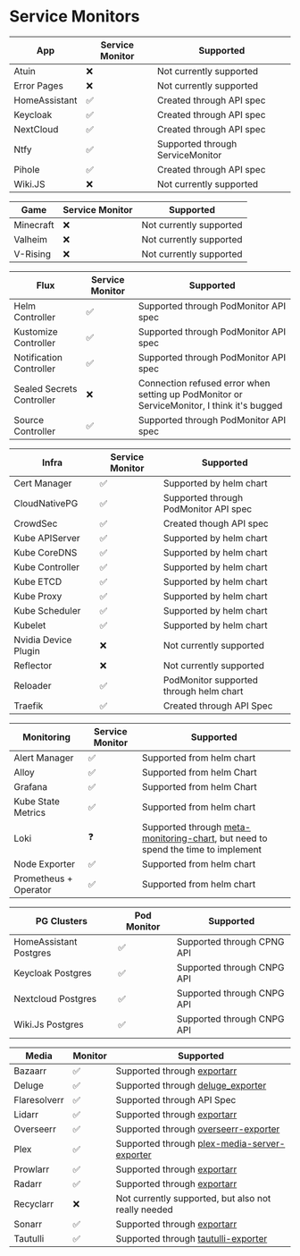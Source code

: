 # Service Monitors

| App           | Service Monitor | Supported                        |
| ------------- | --------------- | -------------------------------- |
| Atuin         | ❌              | Not currently supported          |
| Error Pages   | ❌              | Not currently supported          |
| HomeAssistant | ✅              | Created through API spec         |
| Keycloak      | ✅              | Created through API spec         |
| NextCloud     | ✅              | Created through API spec         |
| Ntfy          | ✅              | Supported through ServiceMonitor |
| Pihole        | ✅              | Created through API spec         |
| Wiki.JS       | ❌              | Not currently supported          |

| Game      | Service Monitor | Supported               |
| --------- | --------------- | ----------------------- |
| Minecraft | ❌              | Not currently supported |
| Valheim   | ❌              | Not currently supported |
| V-Rising  | ❌              | Not currently supported |

| Flux                      | Service Monitor | Supported                                                                                  |
| ------------------------- | --------------- | ------------------------------------------------------------------------------------------ |
| Helm Controller           | ✅              | Supported through PodMonitor API spec                                                      |
| Kustomize Controller      | ✅              | Supported through PodMonitor API spec                                                      |
| Notification Controller   | ✅              | Supported through PodMonitor API spec                                                      |
| Sealed Secrets Controller | ❌              | Connection refused error when setting up PodMonitor or ServiceMonitor, I think it's bugged |
| Source Controller         | ✅              | Supported through PodMonitor API spec                                                      |

| Infra                | Service Monitor | Supported                               |
| -------------------- | --------------- | --------------------------------------- |
| Cert Manager         | ✅              | Supported by helm chart                 |
| CloudNativePG        | ✅              | Supported through PodMonitor API spec   |
| CrowdSec             | ✅              | Created though API spec                 |
| Kube APIServer       | ✅              | Supported by helm chart                 |
| Kube CoreDNS         | ✅              | Supported by helm chart                 |
| Kube Controller      | ✅              | Supported by helm chart                 |
| Kube ETCD            | ✅              | Supported by helm chart                 |
| Kube Proxy           | ✅              | Supported by helm chart                 |
| Kube Scheduler       | ✅              | Supported by helm chart                 |
| Kubelet              | ✅              | Supported by helm chart                 |
| Nvidia Device Plugin | ❌              | Not currently supported                 |
| Reflector            | ❌              | Not currently supported                 |
| Reloader             | ✅              | PodMonitor supported through helm chart |
| Traefik              | ✅              | Created through API Spec                |

| Monitoring            | Service Monitor | Supported                                                                                                                            |
| --------------------- | --------------- | ------------------------------------------------------------------------------------------------------------------------------------ |
| Alert Manager         | ✅              | Supported from helm chart                                                                                                            |
| Alloy                 | ✅              | Supported from helm Chart                                                                                                            |
| Grafana               | ✅              | Supported from helm Chart                                                                                                            |
| Kube State Metrics    | ✅              | Supported from helm chart                                                                                                            |
| Loki                  | ❓              | Supported through [meta-monitoring-chart](https://github.com/grafana/meta-monitoring-chart), but need to spend the time to implement |
| Node Exporter         | ✅              | Supported from helm chart                                                                                                            |
| Prometheus + Operator | ✅              | Supported from helm chart                                                                                                            |

| PG Clusters            | Pod Monitor | Supported                  |
| ---------------------- | ----------- | -------------------------- |
| HomeAssistant Postgres | ✅          | Supported through CPNG API |
| Keycloak Postgres      | ✅          | Supported through CNPG API |
| Nextcloud Postgres     | ✅          | Supported through CNPG API |
| Wiki.Js Postgres       | ✅          | Supported through CNPG API |

| Media        | Monitor | Supported                                                                                                                                                                        |
| ------------ | ------- | -------------------------------------------------------------------------------------------------------------------------------------------------------------------------------- |
| Bazaarr      | ✅     | Supported through [exportarr](https://github.com/onedr0p/exportarr)                                                                     |
| Deluge       | ✅     | Supported through [deluge_exporter](https://github.com/tobbez/deluge_exporter)                                                               |
| Flaresolverr | ✅      | Supported through API Spec                                                                                                                                                       |
| Lidarr       | ✅     | Supported through [exportarr](https://github.com/onedr0p/exportarr)                                                                      |
| Overseerr    | ✅     | Supported through [overseerr-exporter](https://github.com/WillFantom/overseerr-exporter) |
| Plex         | ✅     | Supported through [plex-media-server-exporter](https://github.com/axsuul/plex-media-server-exporter) |
| Prowlarr     | ✅     | Supported through [exportarr](https://github.com/onedr0p/exportarr)                                                                      |
| Radarr       | ✅     | Supported through [exportarr](https://github.com/onedr0p/exportarr)                                                                      |
| Recyclarr    | ❌    | Not currently supported, but also not really needed                                                                                                                            |
| Sonarr       | ✅     | Supported through [exportarr](https://github.com/onedr0p/exportarr)                                                                      |
| Tautulli     | ✅     | Supported through [tautulli-exporter](https://github.com/nwalke/tautulli-exporter)                                                            |

